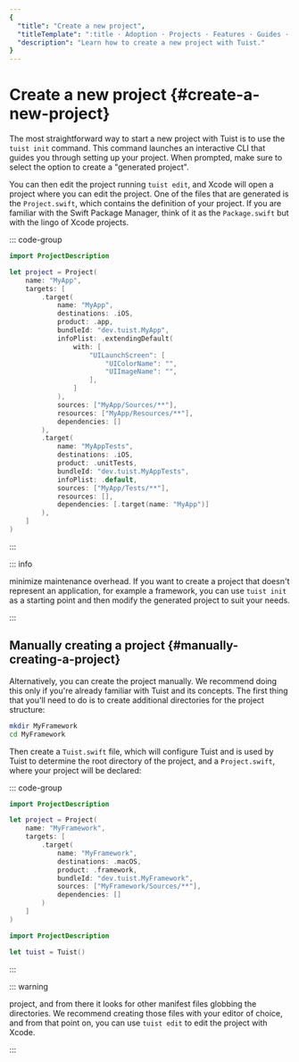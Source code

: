 ```yaml
---
{
  "title": "Create a new project",
  "titleTemplate": ":title · Adoption · Projects · Features · Guides · Tuist",
  "description": "Learn how to create a new project with Tuist."
}
---
```

# Create a new project {#create-a-new-project}

The most straightforward way to start a new project with Tuist is to use the
`tuist init` command. This command launches an interactive CLI that guides you
through setting up your project. When prompted, make sure to select the option
to create a "generated project".

You can then <LocalizedLink href="/guides/features/projects/editing">edit the
project</LocalizedLink> running `tuist edit`, and Xcode will open a project
where you can edit the project. One of the files that are generated is the
`Project.swift`, which contains the definition of your project. If you are
familiar with the Swift Package Manager, think of it as the `Package.swift` but
with the lingo of Xcode projects.

::: code-group
```swift [Project.swift]
import ProjectDescription

let project = Project(
    name: "MyApp",
    targets: [
        .target(
            name: "MyApp",
            destinations: .iOS,
            product: .app,
            bundleId: "dev.tuist.MyApp",
            infoPlist: .extendingDefault(
                with: [
                    "UILaunchScreen": [
                        "UIColorName": "",
                        "UIImageName": "",
                    ],
                ]
            ),
            sources: ["MyApp/Sources/**"],
            resources: ["MyApp/Resources/**"],
            dependencies: []
        ),
        .target(
            name: "MyAppTests",
            destinations: .iOS,
            product: .unitTests,
            bundleId: "dev.tuist.MyAppTests",
            infoPlist: .default,
            sources: ["MyApp/Tests/**"],
            resources: [],
            dependencies: [.target(name: "MyApp")]
        ),
    ]
)
```
<!-- -->
:::

::: info
<!-- -->
minimize maintenance overhead. If you want to create a project that doesn't
represent an application, for example a framework, you can use `tuist init` as
a starting point and then modify the generated project to suit your needs.
<!-- -->
:::

## Manually creating a project {#manually-creating-a-project}

Alternatively, you can create the project manually. We recommend doing this only
if you're already familiar with Tuist and its concepts. The first thing that
you'll need to do is to create additional directories for the project structure:

```bash
mkdir MyFramework
cd MyFramework
```

Then create a `Tuist.swift` file, which will configure Tuist and is used by
Tuist to determine the root directory of the project, and a `Project.swift`,
where your project will be declared:

::: code-group
```swift [Project.swift]
import ProjectDescription

let project = Project(
    name: "MyFramework",
    targets: [
        .target(
            name: "MyFramework",
            destinations: .macOS,
            product: .framework,
            bundleId: "dev.tuist.MyFramework",
            sources: ["MyFramework/Sources/**"],
            dependencies: []
        )
    ]
)
```
```swift [Tuist.swift]
import ProjectDescription

let tuist = Tuist()
```
<!-- -->
:::

::: warning
<!-- -->
project, and from there it looks for other manifest files globbing the
directories. We recommend creating those files with your editor of choice, and
from that point on, you can use `tuist edit` to edit the project with Xcode.
<!-- -->
:::
